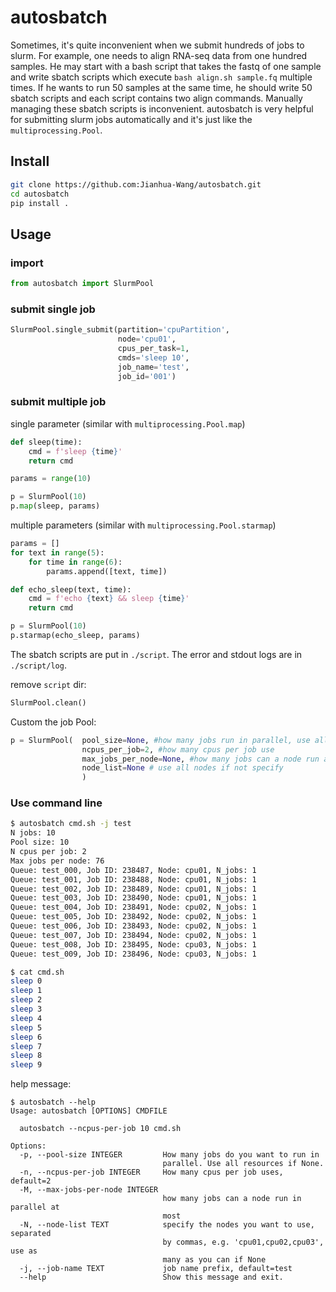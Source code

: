 # autosbatch

Sometimes, it's quite inconvenient when we submit hundreds of jobs to slurm. For example, one needs to align RNA-seq data from one hundred samples. He may start with a bash script that takes the fastq of one sample and write sbatch scripts which execute `bash align.sh sample.fq` multiple times. If he wants to run 50 samples at the same time, he should write 50 sbatch scripts and each script contains two align commands. Manually managing these sbatch scripts is inconvenient. autosbatch is very helpful for submitting slurm jobs automatically and it's just like the `multiprocessing.Pool`.

## Install

```bash
git clone https://github.com:Jianhua-Wang/autosbatch.git
cd autosbatch
pip install .
```

## Usage

### import
```python
from autosbatch import SlurmPool
```

### submit single job

```python
SlurmPool.single_submit(partition='cpuPartition',
                        node='cpu01',
                        cpus_per_task=1,
                        cmds='sleep 10',
                        job_name='test',
                        job_id='001')

```

### submit multiple job

single parameter (similar with `multiprocessing.Pool.map`)

```python
def sleep(time):
    cmd = f'sleep {time}'
    return cmd

params = range(10)

p = SlurmPool(10)
p.map(sleep, params)
```

multiple parameters (similar with `multiprocessing.Pool.starmap`)

```python
params = []
for text in range(5):
    for time in range(6):
        params.append([text, time])

def echo_sleep(text, time):
    cmd = f'echo {text} && sleep {time}'
    return cmd

p = SlurmPool(10)
p.starmap(echo_sleep, params)
```

The sbatch scripts are put in `./script`. The error and stdout logs are in `./script/log`.

remove `script` dir:

```python
SlurmPool.clean()
```

Custom the job Pool:

```python
p = SlurmPool(  pool_size=None, #how many jobs run in parallel, use all resources if not specify.
                ncpus_per_job=2, #how many cpus per job use
                max_jobs_per_node=None, #how many jobs can a node run at most
                node_list=None # use all nodes if not specify
                )
```

### Use command line

```bash
$ autosbatch cmd.sh -j test
N jobs: 10
Pool size: 10
N cpus per job: 2
Max jobs per node: 76
Queue: test_000, Job ID: 238487, Node: cpu01, N_jobs: 1
Queue: test_001, Job ID: 238488, Node: cpu01, N_jobs: 1
Queue: test_002, Job ID: 238489, Node: cpu01, N_jobs: 1
Queue: test_003, Job ID: 238490, Node: cpu01, N_jobs: 1
Queue: test_004, Job ID: 238491, Node: cpu02, N_jobs: 1
Queue: test_005, Job ID: 238492, Node: cpu02, N_jobs: 1
Queue: test_006, Job ID: 238493, Node: cpu02, N_jobs: 1
Queue: test_007, Job ID: 238494, Node: cpu02, N_jobs: 1
Queue: test_008, Job ID: 238495, Node: cpu03, N_jobs: 1
Queue: test_009, Job ID: 238496, Node: cpu03, N_jobs: 1
```

```bash
$ cat cmd.sh
sleep 0
sleep 1
sleep 2
sleep 3
sleep 4
sleep 5
sleep 6
sleep 7
sleep 8
sleep 9

```

help message:

```
$ autosbatch --help                                                   
Usage: autosbatch [OPTIONS] CMDFILE

  autosbatch --ncpus-per-job 10 cmd.sh

Options:
  -p, --pool-size INTEGER         How many jobs do you want to run in
                                  parallel. Use all resources if None.
  -n, --ncpus-per-job INTEGER     How many cpus per job uses, default=2
  -M, --max-jobs-per-node INTEGER
                                  how many jobs can a node run in parallel at
                                  most
  -N, --node-list TEXT            specify the nodes you want to use, separated
                                  by commas, e.g. 'cpu01,cpu02,cpu03', use as
                                  many as you can if None
  -j, --job-name TEXT             job name prefix, default=test
  --help                          Show this message and exit.
```